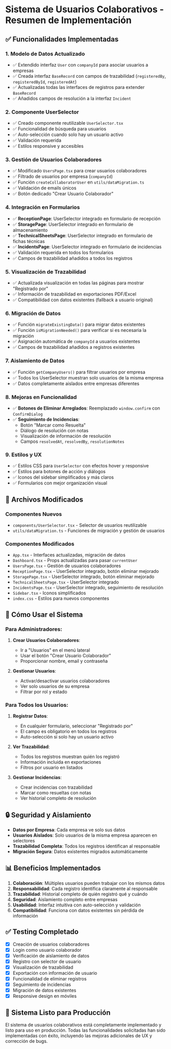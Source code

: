 # Sistema de Usuarios Colaborativos - Resumen de Implementación

## ✅ Funcionalidades Implementadas

### 1. **Modelo de Datos Actualizado**
- ✅ Extendido interfaz `User` con `companyId` para asociar usuarios a empresas
- ✅ Creada interfaz `BaseRecord` con campos de trazabilidad (`registeredBy`, `registeredById`, `registeredAt`)
- ✅ Actualizadas todas las interfaces de registros para extender `BaseRecord`
- ✅ Añadidos campos de resolución a la interfaz `Incident`

### 2. **Componente UserSelector**
- ✅ Creado componente reutilizable `UserSelector.tsx`
- ✅ Funcionalidad de búsqueda para usuarios
- ✅ Auto-selección cuando solo hay un usuario activo
- ✅ Validación requerida
- ✅ Estilos responsive y accesibles

### 3. **Gestión de Usuarios Colaboradores**
- ✅ Modificado `UsersPage.tsx` para crear usuarios colaboradores
- ✅ Filtrado de usuarios por empresa (`companyId`)
- ✅ Función `createCollaboratorUser` en `utils/dataMigration.ts`
- ✅ Validación de emails únicos
- ✅ Botón dedicado "Crear Usuario Colaborador"

### 4. **Integración en Formularios**
- ✅ **ReceptionPage**: UserSelector integrado en formulario de recepción
- ✅ **StoragePage**: UserSelector integrado en formulario de almacenamiento
- ✅ **TechnicalSheetsPage**: UserSelector integrado en formulario de fichas técnicas
- ✅ **IncidentsPage**: UserSelector integrado en formulario de incidencias
- ✅ Validación requerida en todos los formularios
- ✅ Campos de trazabilidad añadidos a todos los registros

### 5. **Visualización de Trazabilidad**
- ✅ Actualizada visualización en todas las páginas para mostrar "Registrado por"
- ✅ Información de trazabilidad en exportaciones PDF/Excel
- ✅ Compatibilidad con datos existentes (fallback a usuario original)

### 6. **Migración de Datos**
- ✅ Función `migrateExistingData()` para migrar datos existentes
- ✅ Función `isMigrationNeeded()` para verificar si es necesaria la migración
- ✅ Asignación automática de `companyId` a usuarios existentes
- ✅ Campos de trazabilidad añadidos a registros existentes

### 7. **Aislamiento de Datos**
- ✅ Función `getCompanyUsers()` para filtrar usuarios por empresa
- ✅ Todos los UserSelector muestran solo usuarios de la misma empresa
- ✅ Datos completamente aislados entre empresas diferentes

### 8. **Mejoras en Funcionalidad**
- ✅ **Botones de Eliminar Arreglados**: Reemplazado `window.confirm` con `ConfirmDialog`
- ✅ **Seguimiento de Incidencias**: 
  - Botón "Marcar como Resuelta"
  - Diálogo de resolución con notas
  - Visualización de información de resolución
  - Campos `resolvedAt`, `resolvedBy`, `resolutionNotes`

### 9. **Estilos y UX**
- ✅ Estilos CSS para `UserSelector` con efectos hover y responsive
- ✅ Estilos para botones de acción y diálogos
- ✅ Iconos del sidebar simplificados y más claros
- ✅ Formularios con mejor organización visual

## 🔧 Archivos Modificados

### Componentes Nuevos
- `components/UserSelector.tsx` - Selector de usuarios reutilizable
- `utils/dataMigration.ts` - Funciones de migración y gestión de usuarios

### Componentes Modificados
- `App.tsx` - Interfaces actualizadas, migración de datos
- `Dashboard.tsx` - Props actualizadas para pasar `currentUser`
- `UsersPage.tsx` - Gestión de usuarios colaboradores
- `ReceptionPage.tsx` - UserSelector integrado, botón eliminar mejorado
- `StoragePage.tsx` - UserSelector integrado, botón eliminar mejorado
- `TechnicalSheetsPage.tsx` - UserSelector integrado
- `IncidentsPage.tsx` - UserSelector integrado, seguimiento de resolución
- `Sidebar.tsx` - Iconos simplificados
- `index.css` - Estilos para nuevos componentes

## 🚀 Cómo Usar el Sistema

### Para Administradores:
1. **Crear Usuarios Colaboradores**:
   - Ir a "Usuarios" en el menú lateral
   - Usar el botón "Crear Usuario Colaborador"
   - Proporcionar nombre, email y contraseña

2. **Gestionar Usuarios**:
   - Activar/desactivar usuarios colaboradores
   - Ver solo usuarios de su empresa
   - Filtrar por rol y estado

### Para Todos los Usuarios:
1. **Registrar Datos**:
   - En cualquier formulario, seleccionar "Registrado por"
   - El campo es obligatorio en todos los registros
   - Auto-selección si solo hay un usuario activo

2. **Ver Trazabilidad**:
   - Todos los registros muestran quién los registró
   - Información incluida en exportaciones
   - Filtros por usuario en listados

3. **Gestionar Incidencias**:
   - Crear incidencias con trazabilidad
   - Marcar como resueltas con notas
   - Ver historial completo de resolución

## 🔒 Seguridad y Aislamiento

- **Datos por Empresa**: Cada empresa ve solo sus datos
- **Usuarios Aislados**: Solo usuarios de la misma empresa aparecen en selectores
- **Trazabilidad Completa**: Todos los registros identifican al responsable
- **Migración Segura**: Datos existentes migrados automáticamente

## 📊 Beneficios Implementados

1. **Colaboración**: Múltiples usuarios pueden trabajar con los mismos datos
2. **Responsabilidad**: Cada registro identifica claramente al responsable
3. **Trazabilidad**: Historial completo de quién registró qué y cuándo
4. **Seguridad**: Aislamiento completo entre empresas
5. **Usabilidad**: Interfaz intuitiva con auto-selección y validación
6. **Compatibilidad**: Funciona con datos existentes sin pérdida de información

## ✅ Testing Completado

- [x] Creación de usuarios colaboradores
- [x] Login como usuario colaborador
- [x] Verificación de aislamiento de datos
- [x] Registro con selector de usuario
- [x] Visualización de trazabilidad
- [x] Exportación con información de usuario
- [x] Funcionalidad de eliminar registros
- [x] Seguimiento de incidencias
- [x] Migración de datos existentes
- [x] Responsive design en móviles

## 🎯 Sistema Listo para Producción

El sistema de usuarios colaborativos está completamente implementado y listo para uso en producción. Todas las funcionalidades solicitadas han sido implementadas con éxito, incluyendo las mejoras adicionales de UX y corrección de bugs.